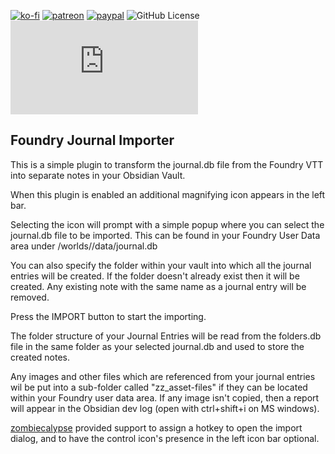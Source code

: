 [![ko-fi](https://img.shields.io/badge/Ko--Fi-farling-success)](https://ko-fi.com/farling)
[![patreon](https://img.shields.io/badge/Patreon-amusingtime-success)](https://patreon.com/amusingtime)
[![paypal](https://img.shields.io/badge/Paypal-farling-success)](https://paypal.me/farling)
![GitHub License](https://img.shields.io/github/license/farling42/obsidian-import-foundry)
![Latest Release Download Count](https://img.shields.io/github/downloads/farling42/obsidian-import-foundry/latest/main.js)


## Foundry Journal Importer

This is a simple plugin to transform the journal.db file from the Foundry VTT into separate notes in your Obsidian Vault.

When this plugin is enabled an additional magnifying icon appears in the left bar.

Selecting the icon will prompt with a simple popup where you can select the journal.db file to be imported. This can be found in your Foundry User Data area under /worlds/<yourworld>/data/journal.db

You can also specify the folder within your vault into which all the journal entries will be created. If the folder doesn't already exist then it will be created. Any existing note with the same name as a journal entry will be removed.

Press the IMPORT button to start the importing.

The folder structure of your Journal Entries will be read from the folders.db file in the same folder as your selected journal.db and used to store the created notes.

Any images and other files which are referenced from your journal entries wil be put into a sub-folder called "zz_asset-files" if they can be located within your Foundry user data area. If any image isn't copied, then a report will appear in the Obsidian dev log (open with ctrl+shift+i on MS windows).

[zombiecalypse](https://github.com/zombiecalypse) provided support to assign a hotkey to open the import dialog, and to have the control icon's presence in the left icon bar optional.